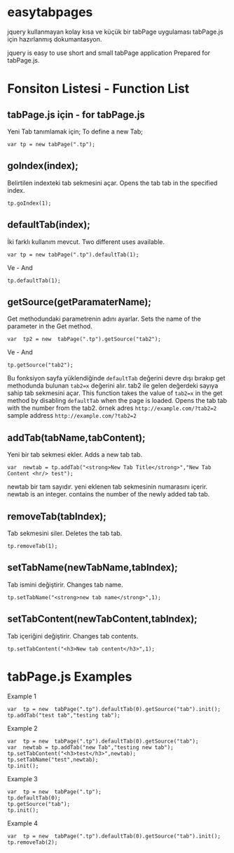 
# easytabpages
jquery kullanmayan kolay kısa ve küçük bir tabPage uygulaması
tabPage.js için hazırlanmış dokumantasyon.

jquery is easy to use short and small tabPage application
Prepared for tabPage.js.

# Fonsiton Listesi - Function List
## tabPage.js için - for tabPage.js

Yeni Tab tanımlamak için;
To define a new Tab;

    var tp = new tabPage(".tp");

## goIndex(index);
Belirtilen indexteki tab sekmesini açar.
Opens the tab tab in the specified index.

    tp.goIndex(1);

## defaultTab(index);
İki farklı kullanım mevcut.
Two different uses available.

    var tp = new tabPage(".tp").defaultTab(1); 

Ve - And

    tp.defaultTab(1);

## getSource(getParamaterName);
Get methodundaki parametrenin adını ayarlar.
Sets the name of the parameter in the Get method.

    var  tp2 = new  tabPage(".tp").getSource("tab2");
    
Ve - And

    tp.getSource("tab2");

Bu fonksiyon sayfa yüklendiğinde `defaultTab` değerini devre dışı bırakıp get methodunda bulunan `tab2=x` değerini alır. tab2 ile gelen değerdeki sayıya sahip tab sekmesini açar.
This function takes the value of `tab2=x` in the get method by disabling `defaultTab` when the page is loaded. Opens the tab tab with the number from the tab2.
örnek adres `http://example.com/?tab2=2`
sample address `http://example.com/?tab2=2`
## addTab(tabName,tabContent);
Yeni bir tab sekmesi ekler.
Adds a new tab tab.

    var  newtab = tp.addTab("<strong>New Tab Title</strong>","New Tab Content <hr/> test");

newtab bir tam sayıdır. yeni eklenen tab sekmesinin numarasını içerir.
newtab is an integer. contains the number of the newly added tab tab.

## removeTab(tabIndex);
Tab sekmesini siler.
Deletes the tab tab.

    tp.removeTab(1);

## setTabName(newTabName,tabIndex);
Tab ismini değiştirir.
Changes tab name.

    tp.setTabName("<strong>new tab name</strong>",1);

## setTabContent(newTabContent,tabIndex);
Tab içeriğini değiştirir.
Changes tab contents.

    tp.setTabContent("<h3>New tab content</h3>",1);

# tabPage.js Examples

Example 1

    var  tp = new  tabPage(".tp").defaultTab(0).getSource("tab").init();
    tp.addTab("test tab","testing tab");

Example 2

	var  tp = new  tabPage(".tp").defaultTab(0).getSource("tab");
	var  newtab = tp.addTab("new Tab","testing new tab");
	tp.setTabContent("<h3>test</h3>",newtab);
	tp.setTabName("test",newtab);
	tp.init();

Example 3

	var  tp = new  tabPage(".tp");
	tp.defaultTab(0);
	tp.getSource("tab");
	tp.init();

Example 4

	var  tp = new  tabPage(".tp").defaultTab(0).getSource("tab").init();
	tp.removeTab(2);

